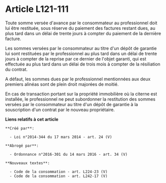 # Article L121-111

Toute somme versée d'avance par le consommateur au professionnel doit lui être restituée, sous réserve du paiement des
factures restant dues, au plus tard dans un délai de trente jours à compter du paiement de la dernière facture.

Les sommes versées par le consommateur au titre d'un dépôt de garantie lui sont restituées par le professionnel au plus tard
dans un délai de trente jours à compter de la reprise par ce dernier de l'objet garanti, qui est effectuée au plus tard dans
un délai de trois mois à compter de la résiliation du contrat.

A défaut, les sommes dues par le professionnel mentionnées aux deux premiers alinéas sont de plein droit majorées de moitié.

En cas de transaction portant sur la propriété immobilière où la citerne est installée, le professionnel ne peut subordonner
la restitution des sommes versées par le consommateur au titre d'un dépôt de garantie à la souscription d'un contrat par le
nouveau propriétaire.

**Liens relatifs à cet article**

	**Créé par**:

	  - Loi n°2014-344 du 17 mars 2014 - art. 24 (V)

	**Abrogé par**:

	  - Ordonnance n°2016-301 du 14 mars 2016 - art. 34 (V)

	**Nouveaux textes**:

	  - Code de la consommation - art. L224-23 (V)
	  - Code de la consommation - art. L242-17 (V)
